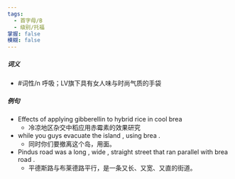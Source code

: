 ```yaml
---
tags:
  - 首字母/B
  - 级别/托福
掌握: false
模糊: false
---
```

##### 词义
- #词性/n  呼吸；LV旗下具有女人味与时尚气质的手袋
##### 例句
- Effects of applying gibberellin to hybrid rice in cool brea
	- 冷凉地区杂交中稻应用赤霉素的效果研究
- while you guys evacuate the island , using brea .
	- 同时你们要撤离这个岛，用面。
- Pindus road was a long , wide , straight street that ran parallel with brea road .
	- 平德斯路与布莱德路平行，是一条又长、又宽、又直的街道。

